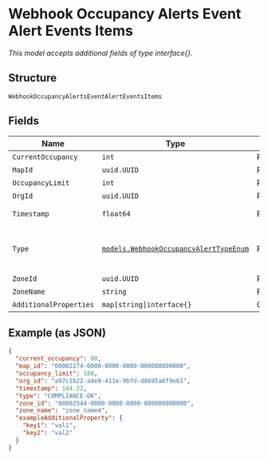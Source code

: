 
# Webhook Occupancy Alerts Event Alert Events Items

*This model accepts additional fields of type interface{}.*

## Structure

`WebhookOccupancyAlertsEventAlertEventsItems`

## Fields

| Name | Type | Tags | Description |
|  --- | --- | --- | --- |
| `CurrentOccupancy` | `int` | Required | - |
| `MapId` | `uuid.UUID` | Required | - |
| `OccupancyLimit` | `int` | Required | - |
| `OrgId` | `uuid.UUID` | Required | - |
| `Timestamp` | `float64` | Required | Epoch (seconds) |
| `Type` | [`models.WebhookOccupancyAlertTypeEnum`](../../doc/models/webhook-occupancy-alert-type-enum.md) | Required | enum: `COMPLIANCE-OK`, `COMPLIANCE-VIOLATION` |
| `ZoneId` | `uuid.UUID` | Required | - |
| `ZoneName` | `string` | Required | - |
| `AdditionalProperties` | `map[string]interface{}` | Optional | - |

## Example (as JSON)

```json
{
  "current_occupancy": 80,
  "map_id": "00002274-0000-0000-0000-000000000000",
  "occupancy_limit": 188,
  "org_id": "a97c1b22-a4e9-411e-9bfd-d8695a0f9e61",
  "timestamp": 144.22,
  "type": "COMPLIANCE-OK",
  "zone_id": "00002544-0000-0000-0000-000000000000",
  "zone_name": "zone_name4",
  "exampleAdditionalProperty": {
    "key1": "val1",
    "key2": "val2"
  }
}
```

